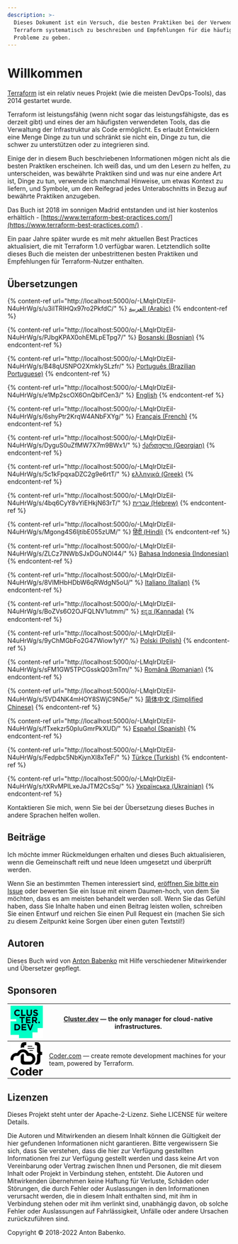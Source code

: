 ```yaml
---
description: >-
  Dieses Dokument ist ein Versuch, die besten Praktiken bei der Verwendung von
  Terraform systematisch zu beschreiben und Empfehlungen für die häufigsten
  Probleme zu geben.
---
```


# Willkommen

[Terraform](https://www.terraform.io/) ist ein relativ neues Projekt (wie die meisten DevOps-Tools), das 2014 gestartet wurde.

Terraform ist leistungsfähig (wenn nicht sogar das leistungsfähigste, das es derzeit gibt) und eines der am häufigsten verwendeten Tools, das die Verwaltung der Infrastruktur als Code ermöglicht. Es erlaubt Entwicklern eine Menge Dinge zu tun und schränkt sie nicht ein, Dinge zu tun, die schwer zu unterstützen oder zu integrieren sind.

Einige der in diesem Buch beschriebenen Informationen mögen nicht als die besten Praktiken erscheinen. Ich weiß das, und um den Lesern zu helfen, zu unterscheiden, was bewährte Praktiken sind und was nur eine andere Art ist, Dinge zu tun, verwende ich manchmal Hinweise, um etwas Kontext zu liefern, und Symbole, um den Reifegrad jedes Unterabschnitts in Bezug auf bewährte Praktiken anzugeben.

Das Buch ist 2018 im sonnigen Madrid entstanden und ist hier kostenlos erhältlich - [https://www.terraform-best-practices.com/](https://www.terraform-best-practices.com/) .

Ein paar Jahre später wurde es mit mehr aktuellen Best Practices aktualisiert, die mit Terraform 1.0 verfügbar waren. Letztendlich sollte dieses Buch die meisten der unbestrittenen besten Praktiken und Empfehlungen für Terraform-Nutzer enthalten.

## Übersetzungen


{% content-ref url="http://localhost:5000/o/-LMqIrDlzEiI-N4uHrWg/s/u3iITRIHQx97ro2PkfdC/" %}
[العربية (Arabic)](http://localhost:5000/o/-LMqIrDlzEiI-N4uHrWg/s/u3iITRIHQx97ro2PkfdC/)
{% endcontent-ref %}

{% content-ref url="http://localhost:5000/o/-LMqIrDlzEiI-N4uHrWg/s/PJbgKPAX0ohEMLpETpg7/" %}
[Bosanski (Bosnian)](http://localhost:5000/o/-LMqIrDlzEiI-N4uHrWg/s/PJbgKPAX0ohEMLpETpg7/)
{% endcontent-ref %}

{% content-ref url="http://localhost:5000/o/-LMqIrDlzEiI-N4uHrWg/s/B48qUSNPO2XmkIySLzfr/" %}
[Português (Brazilian Portuguese)](http://localhost:5000/o/-LMqIrDlzEiI-N4uHrWg/s/B48qUSNPO2XmkIySLzfr/)
{% endcontent-ref %}

{% content-ref url="http://localhost:5000/o/-LMqIrDlzEiI-N4uHrWg/s/e1Mp2scOX6OnQbifCen3/" %}
[English](http://localhost:5000/o/-LMqIrDlzEiI-N4uHrWg/s/e1Mp2scOX6OnQbifCen3/)
{% endcontent-ref %}

{% content-ref url="http://localhost:5000/o/-LMqIrDlzEiI-N4uHrWg/s/6shyPtr2KrqW4ANbFXYg/" %}
[Français (French)](http://localhost:5000/o/-LMqIrDlzEiI-N4uHrWg/s/6shyPtr2KrqW4ANbFXYg/)
{% endcontent-ref %}

{% content-ref url="http://localhost:5000/o/-LMqIrDlzEiI-N4uHrWg/s/DyguS0uZfMW7X7m9BWx1/" %}
[ქართული (Georgian)](http://localhost:5000/o/-LMqIrDlzEiI-N4uHrWg/s/DyguS0uZfMW7X7m9BWx1/)
{% endcontent-ref %}

{% content-ref url="http://localhost:5000/o/-LMqIrDlzEiI-N4uHrWg/s/5c1kFpqxaDZC2g9e6rtT/" %}
[ελληνικά (Greek)](http://localhost:5000/o/-LMqIrDlzEiI-N4uHrWg/s/5c1kFpqxaDZC2g9e6rtT/)
{% endcontent-ref %}

{% content-ref url="http://localhost:5000/o/-LMqIrDlzEiI-N4uHrWg/s/4bq6CyY8vYiEHkjN63rT/" %}
[עברית (Hebrew)](http://localhost:5000/o/-LMqIrDlzEiI-N4uHrWg/s/4bq6CyY8vYiEHkjN63rT/)
{% endcontent-ref %}

{% content-ref url="http://localhost:5000/o/-LMqIrDlzEiI-N4uHrWg/s/Mgong4S6IjtibE055zUM/" %}
[हिंदी (Hindi)](http://localhost:5000/o/-LMqIrDlzEiI-N4uHrWg/s/Mgong4S6IjtibE055zUM/)
{% endcontent-ref %}

{% content-ref url="http://localhost:5000/o/-LMqIrDlzEiI-N4uHrWg/s/ZLCz7lNWbSJxDGuNOI44/" %}
[Bahasa Indonesia (Indonesian)](http://localhost:5000/o/-LMqIrDlzEiI-N4uHrWg/s/ZLCz7lNWbSJxDGuNOI44/)
{% endcontent-ref %}

{% content-ref url="http://localhost:5000/o/-LMqIrDlzEiI-N4uHrWg/s/8VlMHbHDbW6qRWdgN5oU/" %}
[Italiano (Italian)](http://localhost:5000/o/-LMqIrDlzEiI-N4uHrWg/s/8VlMHbHDbW6qRWdgN5oU/)
{% endcontent-ref %}

{% content-ref url="http://localhost:5000/o/-LMqIrDlzEiI-N4uHrWg/s/BoZVs6O2OJFQLNV1utmm/" %}
[ಕನ್ನಡ (Kannada)](http://localhost:5000/o/-LMqIrDlzEiI-N4uHrWg/s/BoZVs6O2OJFQLNV1utmm/)
{% endcontent-ref %}

{% content-ref url="http://localhost:5000/o/-LMqIrDlzEiI-N4uHrWg/s/9yChMGbFo2G47Wiow1yY/" %}
[Polski (Polish)](http://localhost:5000/o/-LMqIrDlzEiI-N4uHrWg/s/9yChMGbFo2G47Wiow1yY/)
{% endcontent-ref %}

{% content-ref url="http://localhost:5000/o/-LMqIrDlzEiI-N4uHrWg/s/sFM1GW5TPCGsskQ03mTm/" %}
[Română (Romanian)](http://localhost:5000/o/-LMqIrDlzEiI-N4uHrWg/s/sFM1GW5TPCGsskQ03mTm/)
{% endcontent-ref %}

{% content-ref url="http://localhost:5000/o/-LMqIrDlzEiI-N4uHrWg/s/5VD4NK4mHOY8SWjC9N5e/" %}
[简体中文 (Simplified Chinese)](http://localhost:5000/o/-LMqIrDlzEiI-N4uHrWg/s/5VD4NK4mHOY8SWjC9N5e/)
{% endcontent-ref %}

{% content-ref url="http://localhost:5000/o/-LMqIrDlzEiI-N4uHrWg/s/fTxekzr50pIuGmrPkXUD/" %}
[Español (Spanish)](http://localhost:5000/o/-LMqIrDlzEiI-N4uHrWg/s/fTxekzr50pIuGmrPkXUD/)
{% endcontent-ref %}

{% content-ref url="http://localhost:5000/o/-LMqIrDlzEiI-N4uHrWg/s/Fedpbc5NbKjynXI8xTeF/" %}
[Türkçe (Turkish)](http://localhost:5000/o/-LMqIrDlzEiI-N4uHrWg/s/Fedpbc5NbKjynXI8xTeF/)
{% endcontent-ref %}

{% content-ref url="http://localhost:5000/o/-LMqIrDlzEiI-N4uHrWg/s/tXRvMPILxeJaJTM2CsSq/" %}
[Українська (Ukrainian)](http://localhost:5000/o/-LMqIrDlzEiI-N4uHrWg/s/tXRvMPILxeJaJTM2CsSq/)
{% endcontent-ref %}



Kontaktieren Sie mich, wenn Sie bei der Übersetzung dieses Buches in andere Sprachen helfen wollen.

## Beiträge

Ich möchte immer Rückmeldungen erhalten und dieses Buch aktualisieren, wenn die Gemeinschaft reift und neue Ideen umgesetzt und überprüft werden.

Wenn Sie an bestimmten Themen interessiert sind, [eröffnen Sie bitte ein Issue](https://github.com/antonbabenko/terraform-best-practices/issues) oder bewerten Sie ein Issue mit einem Daumen-hoch, von dem Sie möchten, dass es am meisten behandelt werden soll. Wenn Sie das Gefühl haben, dass Sie Inhalte haben und einen Beitrag leisten wollen, schreiben Sie einen Entwurf und reichen Sie einen Pull Request ein (machen Sie sich zu diesem Zeitpunkt keine Sorgen über einen guten Textstil!)

## Autoren

Dieses Buch wird von [Anton Babenko](https://github.com/antonbabenko) mit Hilfe verschiedener Mitwirkender und Übersetzer gepflegt.

## Sponsoren

| [<img src=".gitbook/assets/cluster-dev-logo-site.png" alt="" data-size="original">](https://cluster.dev/) | [Cluster.dev](http://cluster.dev/) — the only manager for cloud-native infrastructures.                  |
| --------------------------------------------------------------------------------------------------------- | -------------------------------------------------------------------------------------------------------- |
| [![](.gitbook/assets/coder-logo-for-sponsor.png)](http://coder.com/)                                      | [Coder.com](http://coder.com/) — create remote development machines for your team, powered by Terraform. |

## Lizenzen

Dieses Projekt steht unter der Apache-2-Lizenz. Siehe LICENSE für weitere Details.

Die Autoren und Mitwirkenden an diesem Inhalt können die Gültigkeit der hier gefundenen Informationen nicht garantieren. Bitte vergewissern Sie sich, dass Sie verstehen, dass die hier zur Verfügung gestellten Informationen frei zur Verfügung gestellt werden und dass keine Art von Vereinbarung oder Vertrag zwischen Ihnen und Personen, die mit diesem Inhalt oder Projekt in Verbindung stehen, entsteht. Die Autoren und Mitwirkenden übernehmen keine Haftung für Verluste, Schäden oder Störungen, die durch Fehler oder Auslassungen in den Informationen verursacht werden, die in diesem Inhalt enthalten sind, mit ihm in Verbindung stehen oder mit ihm verlinkt sind, unabhängig davon, ob solche Fehler oder Auslassungen auf Fahrlässigkeit, Unfälle oder andere Ursachen zurückzuführen sind.

Copyright © 2018-2022 Anton Babenko.

